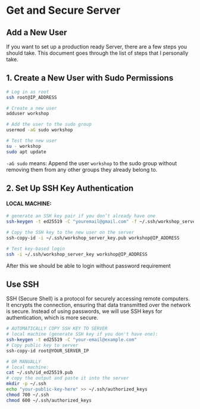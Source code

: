 # Get and Secure Server

## Add a New User

If you want to set up a production ready Server, there are a few steps you should take.
This document goes through the list of steps that I personally take.

## 1. Create a New User with Sudo Permissions
```bash
# Log in as root
ssh root@IP_ADDRESS

# Create a new user
adduser workshop

# Add the user to the sudo group
usermod -aG sudo workshop

# Test the new user
su - workshop
sudo apt update
```
`-aG sudo` means:
Append the user `workshop` to the sudo group without removing them from any other groups they already belong to.


## 2. Set Up SSH Key Authentication

#### LOCAL MACHINE:
```bash
# generate an SSH key pair if you don’t already have one
ssh-keygen -t ed25519 -C "youremail@gmail.com" -f ~/.ssh/workshop_server_key

# Copy the SSH key to the new user on the server
ssh-copy-id -i ~/.ssh/workshop_server_key.pub workshop@IP_ADDRESS

# Test key-based login
ssh -i ~/.ssh/workshop_server_key workshop@IP_ADDRESS
```

After this we should be able to login without password requirement


## Use SSH 
SSH (Secure Shell) is a protocol for securely accessing remote computers. It encrypts the connection, ensuring that data transmitted over the network is secure.
Instead of using passwords, we will use SSH keys for authentication, which is more secure.
```bash
# AUTOMATICALLY COPY SSH KEY TO SERVER
# local machine (generate SSH key if you don't have one):
ssh-keygen -t ed25519 -C "your-email@example.com"
# Copy public key to server
ssh-copy-id root@YOUR_SERVER_IP
```

```bash
# OR MANUALLY
# local machine:
cat ~/.ssh/id_ed25519.pub
# copy the output and paste it into the server
mkdir -p ~/.ssh
echo "your-public-key-here" >> ~/.ssh/authorized_keys
chmod 700 ~/.ssh
chmod 600 ~/.ssh/authorized_keys
```


